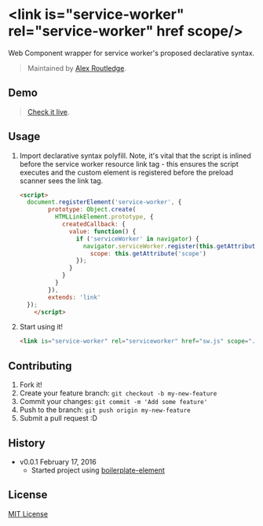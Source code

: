 # &lt;link is="service-worker" rel="service-worker" href scope/&gt;

Web Component wrapper for service worker's proposed declarative syntax.

> Maintained by [Alex Routledge](https://github.com/alexroutledge).

## Demo

> [Check it live](https://alexroutledge.github.io/serviceworker/index.html).

## Usage

1. Import declarative syntax polyfill. Note, it's vital that the script is inlined before the service worker resource link tag - this ensures the script executes and the custom element is registered before the preload scanner sees the link tag.

	```html
	<script>
	  document.registerElement('service-worker', {
    	    prototype: Object.create(
      	      HTMLLinkElement.prototype, {
                createdCallback: {
                  value: function() {
                    if ('serviceWorker' in navigator) {
                      navigator.serviceWorker.register(this.getAttribute('href'), {
                        scope: this.getAttribute('scope')
                    });
                  }
                }
              }
            }),
            extends: 'link'
  	  });
        </script>
	```

2. Start using it!

	```html
	<link is="service-worker" rel="serviceworker" href="sw.js" scope="./"/>
	```

## Contributing

1. Fork it!
2. Create your feature branch: `git checkout -b my-new-feature`
3. Commit your changes: `git commit -m 'Add some feature'`
4. Push to the branch: `git push origin my-new-feature`
5. Submit a pull request :D

## History

* v0.0.1 February 17, 2016
	* Started project using [boilerplate-element](https://github.com/customelements/boilerplate-element)

## License

[MIT License](http://opensource.org/licenses/MIT)
